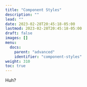 ```yaml
---
title: "Component Styles"
description: ""
lead: ""
date: 2023-02-28T20:45:18-05:00
lastmod: 2023-02-28T20:45:18-05:00
draft: false
images: []
menu:
  docs:
    parent: "advanced"
    identifier: "component-styles"
weight: 310
toc: true
---
```


Huh?

